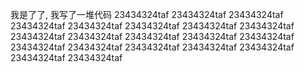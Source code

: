 我是了了, 
我写了一堆代码
23434324taf
23434324taf
23434324taf
23434324taf
23434324taf
23434324taf
23434324taf
23434324taf
23434324taf
23434324taf
23434324taf
23434324taf
23434324taf
23434324taf
23434324taf
23434324taf
23434324taf
23434324taf
23434324taf
23434324taf